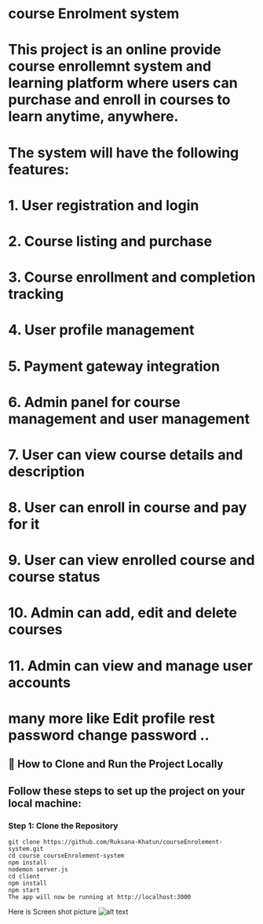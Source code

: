 

# course Enrolment system

# This project is an online  provide course enrollemnt system  and learning platform where users can purchase and enroll in courses to learn anytime, anywhere.
# The system will have the following features:
# 1. User registration and login
# 2. Course listing and purchase
# 3. Course enrollment and completion tracking
# 4. User profile management
# 5. Payment gateway integration
# 6. Admin panel for course management and user management
# 7. User can view course details and description
# 8. User can enroll in course and pay for it
# 9. User can view enrolled course and course status
# 10. Admin can add, edit and delete courses
# 11. Admin can view and manage user accounts
# many more like  Edit profile rest password change password ..

## 🚀 How to Clone and Run the Project Locally
## Follow these steps to set up the project on your local machine:
### Step 1: Clone the Repository


```
git clone https://github.com/Ruksana-Khatun/courseEnrolement-system.git
cd course courseEnrolement-system
npm install
nodemon server.js
cd client
npm install
npm start
The app will now be running at http://localhost:3000

```
Here is Screen shot picture 
![![alt text](image-1.png)](image.png)

 
